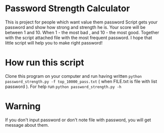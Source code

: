 # Password Strength Calculator
This is project for people which want value them password
Script gets your password and show how strong and strength he is. Your score will be between 1 and 10.
When 1 - the most bad , and 10 - the most good.
Together with the script attached file with the most frequent password.
I hope that little script will help you to make right password!
 
# How run this script
Clone this program on your computer and run having written `python password_strength.py -f top_10000_pass.txt` ( when FILE.txt is file with list password ). For help run `python password_strength.py -h` 

# Warning
If you don't input password or don't note file with password, you will get message about them.
